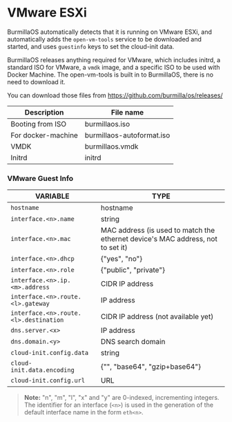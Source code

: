 # VMware ESXi

BurmillaOS automatically detects that it is running on VMware ESXi, and automatically adds the `open-vm-tools` service to be downloaded and started, and uses `guestinfo` keys to set the cloud-init data.

BurmillaOS releases anything required for VMware, which includes initrd, a standard ISO for VMware, a `vmdk` image, and a specific ISO to be used with Docker Machine. The open-vm-tools is built in to BurmillaOS, there is no need to download it.

You can download those files from https://github.com/burmilla/os/releases/

| Description  | File name |
|---|---|
| Booting from ISO   | burmillaos.iso |
| For docker-machine | burmillaos-autoformat.iso |
| VMDK               | burmillaos.vmdk |
| Initrd             | initrd |

### VMware Guest Info

| VARIABLE | TYPE |
|---|---|
| `hostname` | hostname |
| `interface.<n>.name` | string |
| `interface.<n>.mac` | MAC address (is used to match the ethernet device's MAC address, not to set it) |
| `interface.<n>.dhcp` | {"yes", "no"} |
| `interface.<n>.role` | {"public", "private"} |
| `interface.<n>.ip.<m>.address` | CIDR IP address |
| `interface.<n>.route.<l>.gateway` | IP address |
| `interface.<n>.route.<l>.destination` | CIDR IP address (not available yet) |
| `dns.server.<x>` | IP address |
| `dns.domain.<y>` | DNS search domain |
| `cloud-init.config.data` | string |
| `cloud-init.data.encoding` | {"", "base64", "gzip+base64"} |
| `cloud-init.config.url` | URL |


> **Note:** "n", "m", "l", "x" and "y" are 0-indexed, incrementing integers. The identifier for an interface (`<n>`) is used in the generation of the default interface name in the form `eth<n>`.
